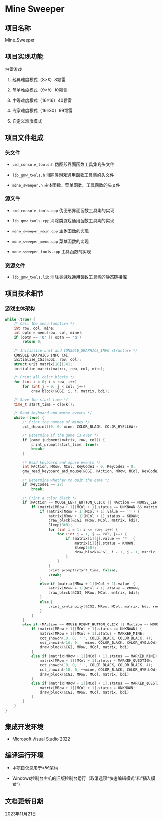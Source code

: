 # Mine Sweeper

## 项目名称

Mine_Sweeper

## 项目实现功能

扫雷游戏

1. 经典难度模式（8×8）8颗雷

1. 简单难度模式（9×9）10颗雷

1. 中等难度模式（16×16）40颗雷

1. 专家难度模式（16×30）99颗雷

1. 自定义难度模式

## 项目文件组成

### 头文件

* `cmd_console_tools.h`
伪图形界面函数工具集的头文件

* `lib_gmw_tools.h`
消除类游戏通用函数工具集的头文件

* `mine_sweeper.h`
主体函数、菜单函数、工具函数的头文件

### 源文件

* `cmd_console_tools.cpp`
伪图形界面函数工具集的实现

* `lib_gmw_tools.cpp`
消除类游戏通用函数工具集的实现

* `mine_sweeper_main.cpp`
主体函数的实现

* `mine_sweeper_menu.cpp`
菜单函数的实现

* `mine_sweeper_tools.cpp`
工具函数的实现

### 资源文件
* `lib_gmw_tools.lib`
消除类游戏通用函数工具集的静态链接库

## 项目技术细节

### 游戏主体架构

```cpp
while (true) {
    /* Call the menu function */
    int row, col, mine;
    int optn = menu(row, col, mine);
    if (optn == 'Q' || optn == 'q')
        return 0;

    /* Initialize unit and CONSOLE_GRAPHICS_INFO structure */
    CONSOLE_GRAPHICS_INFO CGI;
    initialize_CGI(&CGI, row, col);
    struct unit matrix[18][34];
    initialize_matrix(matrix, row, col, mine);

    /* Print all color blocks */
    for (int i = 0; i < row; i++)
        for (int j = 0; j < col; j++)
            draw_block(&CGI, i, j, matrix, bdi);

    /* Save the start time */
    time_t start_time = clock();

    /* Read keyboard and mouse events */
    while (true) {
        /* Print the number of mines */
        cct_showint(10, 0, mine, COLOR_BLACK, COLOR_HYELLOW);

        /* Determine if the game is over */
        if (game_judgment(matrix, row, col)) {
            print_prompt(start_time, true);
            break;
        }

        /* Read keyboard and mouse events */
        int MAction, MRow, MCol, KeyCode1 = 0, KeyCode2 = 0;
        gmw_read_keyboard_and_mouse(&CGI, MAction, MRow, MCol, KeyCode1, KeyCode2);

        /* Determine whether to quit the game */
        if (KeyCode1 == 27)
            break;

        /* Print a color block */
        if (MAction == MOUSE_LEFT_BUTTON_CLICK || MAction == MOUSE_LEFT_BUTTON_DOUBLE_CLICK) {
            if (matrix[MRow + 1][MCol + 1].status == UNKNOWN && matrix[MRow + 1][MCol + 1].status != MARKED_MINE && matrix[MRow + 1][MCol + 1].status != MARKED_QUESTION) {
                if (matrix[MRow + 1][MCol + 1].value == '*') {
                    matrix[MRow + 1][MCol + 1].status = KNOWN;
                    draw_block(&CGI, MRow, MCol, matrix, bdi);
                    Sleep(300);
                    for (int i = 1; i <= row; i++) {
                        for (int j = 1; j <= col; j++) {
                            if (matrix[i][j].value == '*') {
                                matrix[i][j].status = KNOWN;
                                Sleep(50);
                                draw_block(&CGI, i - 1, j - 1, matrix, bdi);
                            }
                        }
                    }
                    print_prompt(start_time, false);
                    break;
                }
                else if (matrix[MRow + 1][MCol + 1].value) {
                    matrix[MRow + 1][MCol + 1].status = KNOWN;
                    draw_block(&CGI, MRow, MCol, matrix, bdi);
                }
                else {
                    print_continuity(&CGI, MRow, MCol, matrix, bdi, row, col);
                }
            }
        }
        else if (MAction == MOUSE_RIGHT_BUTTON_CLICK || MAction == MOUSE_RIGHT_BUTTON_DOUBLE_CLICK) {
            if (matrix[MRow + 1][MCol + 1].status == UNKNOWN) {
                matrix[MRow + 1][MCol + 1].status = MARKED_MINE;
                cct_showch(10, 0, ' ', COLOR_BLACK, COLOR_BLACK, 4);
                cct_showint(10, 0, --mine, COLOR_BLACK, COLOR_HYELLOW);
                draw_block(&CGI, MRow, MCol, matrix, bdi);
            }
            else if (matrix[MRow + 1][MCol + 1].status == MARKED_MINE) {
                matrix[MRow + 1][MCol + 1].status = MARKED_QUESTION;
                cct_showch(10, 0, ' ', COLOR_BLACK, COLOR_BLACK, 4);
                cct_showint(10, 0, ++mine, COLOR_BLACK, COLOR_HYELLOW);
                draw_block(&CGI, MRow, MCol, matrix, bdi);
            }
            else if (matrix[MRow + 1][MCol + 1].status == MARKED_QUESTION) {
                matrix[MRow + 1][MCol + 1].status = UNKNOWN;
                draw_block(&CGI, MRow, MCol, matrix, bdi);
            }
        }
    }
}
```

## 集成开发环境

* Microsoft Visual Studio 2022

## 编译运行环境

* 本项目仅适用于x86架构

* Windows控制台主机的旧版控制台运行（取消选项“快速编辑模式”和“插入模式”）

## 文档更新日期

2023年11月21日